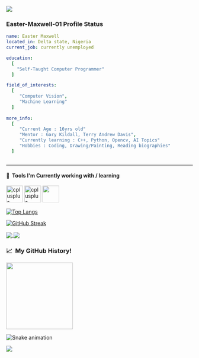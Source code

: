  <p align="left">
  <img src="https://capsule-render.vercel.app/api?type=waving&color=brown&height=90&section=footer"/>
</p>

### Easter-Maxwell-01 Profile Status

```yaml
name: Easter Maxwell
located_in: Delta state, Nigeria
current_job: currently unemployed

education:
  [
    "Self-Taught Computer Programmer"
  ]

field_of_interests:
  [
     "Computer Vision", 
     "Machine Learning"
  ]
 
more_info:
  [
     "Current Age : 16yrs old"
     "Mentor : Gary Kildall, Terry Andrew Davis",
     "Currently learning : C++, Python, Opencv, AI Topics"
     "Hobbies : Coding, Drawing/Painting, Reading biographies"
  ]
  
```
---

<h4> 🚀 &nbsp;Tools I'm Currently working with / learning </h4>
<p align="left">
<img src="https://cdn.jsdelivr.net/gh/devicons/devicon/icons/cplusplus/cplusplus-original.svg" alt="cplusplus" width="45" height="45"/>
<img src="https://cdn.jsdelivr.net/gh/devicons/devicon/icons/python/python-original.svg" alt="cplusplus" width="45" height="45"/>
<img src="https://cdn.jsdelivr.net/gh/devicons/devicon/icons/opencv/opencv-original.svg" width="45" height="45"/>
</p>

[![Top Langs](https://github-readme-stats.vercel.app/api/top-langs/?username=Easter-Maxwell-01&layout=compact)](https://github.com/Easter-Maxwell-01/github-readme-stats)

[![GitHub Streak](https://streak-stats.demolab.com/?user=Easter-Maxwell-01&theme=dark)](https://git.io/streak-stats)

<a href="https://github.com/Easter-Maxwell-01/github-readme-stats">
  <img align="center" src="https://github-readme-stats.vercel.app/api/pin/?username=Easter-Maxwell-01&repo=Easter-Maxwell-01" />
</a>
<a href="https://github.com/Easter-Maxwell-01/convoychat">
  <img align="center" src="https://github-readme-stats.vercel.app/api/pin/?username=Easter-Maxwell-01&repo=CONTAINER" />
</a>

<h3> 📈 &nbsp;My GitHub History!</h3>
<a href="https://github.com/Easter-Maxwell-01">
  <img height="180em" src="https://github-readme-stats.vercel.app/api?username=Easter-Maxwell-01&theme=radical&show_icons=true"/>
</a>

![Snake animation](https://github.com/thepiyushmalhotra/thepiyushmalhotra/blob/output/github-contribution-grid-snake.svg)

<p align="left">
  <img src="https://capsule-render.vercel.app/api?type=waving&color=black&height=90&section=footer"/>
</p>
